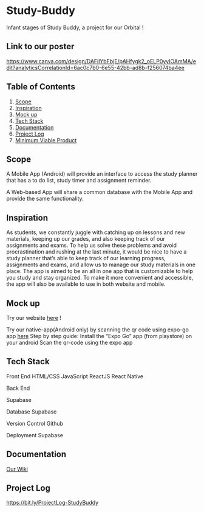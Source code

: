 # Study-Buddy

Infant stages of Study Buddy, a project for our Orbital !

## Link to our poster 
https://www.canva.com/design/DAFilYbFbjE/pAHfygk2_oELP0yyIOAmMA/edit?analyticsCorrelationId=6ac0c7b0-6e55-42bb-ad8b-f256074ba4ee

## Table of Contents
1. [Scope](#Scope)
2. [Inspiration](#inspiration)
3. [Mock up](#Mock-up)
4. [Tech Stack](#tech-stack)
5. [Documentation](#Documentation)
6. [Project Log](#Project-Log)
7. [Minimum Viable Product](#MVP-Features)


## Scope
A Mobile App (Android) will provide an interface to access the study planner that has a to do list, study timer and assignment reminder.
 
A Web-based App will share a common database with the Mobile App and provide the same functionality.


## Inspiration
As students, we constantly juggle with catching up on lessons and new materials, keeping  up our grades, and also keeping track of our assignments and exams. To help us solve these problems and avoid procrastination and rushing at the last minute, it would be nice to have a study planner that’s able to keep track of our learning progress, assignments and exams, and allow us to manage our study materials in one place. 
The app is aimed to be an all in one app that is customizable to help you study and stay organized. To make it more convenient and accessible, the app will also be available to use in both website and mobile.


## Mock up
Try our website [here](https://marcusgitty.github.io/Study-Buddy/) ! 

Try our native-app(Android only) by scanning the qr code using expo-go app  [here](https://expo.dev/@menatahari/study-buddy?serviceType=classic&distribution=expo-go)
Step by step guide:
Install the “Expo Go” app (from playstore) on your android
Scan the qr-code using the expo app


## Tech Stack
Front End
HTML/CSS
JavaScript 
ReactJS
React Native

Back End

Supabase

Database
Supabase

Version Control 
Github

Deployment
Supabase



## Documentation
[Our Wiki](https://github.com/MarcusGitty/Study-Buddy/wiki)

## Project Log
https://bit.ly/ProjectLog-StudyBuddy




